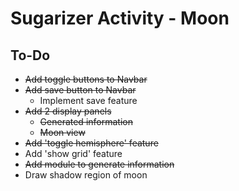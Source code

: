 # Sugarizer Activity - Moon

## To-Do
* ~~Add toggle buttons to Navbar~~
* ~~Add save button to Navbar~~
    * Implement save feature
* ~~Add 2 display panels~~
    * ~~Generated information~~
    * ~~Moon view~~
* ~~Add 'toggle hemisphere' feature~~
* Add 'show grid' feature
* ~~Add module to generate information~~
* Draw shadow region of moon